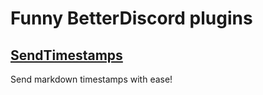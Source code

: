 # Funny BetterDiscord plugins

## [SendTimestamps](/Plugins/SendTimestamps)

Send markdown timestamps with ease!
